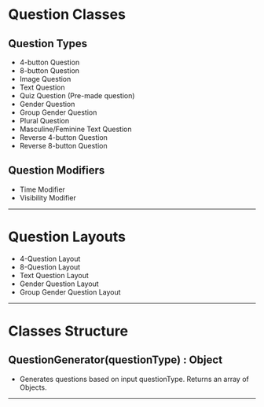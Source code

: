 Question Classes
================


Question Types
--------------

* 4-button Question
* 8-button Question
* Image Question
* Text Question
* Quiz Question (Pre-made question)
* Gender Question
* Group Gender Question
* Plural Question
* Masculine/Feminine Text Question
* Reverse 4-button Question
* Reverse 8-button Question

Question Modifiers
------------------

* Time Modifier
* Visibility Modifier



---

Question Layouts
================

* 4-Question Layout
* 8-Question Layout
* Text Question Layout
* Gender Question Layout
* Group Gender Question Layout




---

Classes Structure
=================


QuestionGenerator(questionType) : Object
-------------------------------

* Generates questions based on input questionType. Returns an array of Objects.

---

